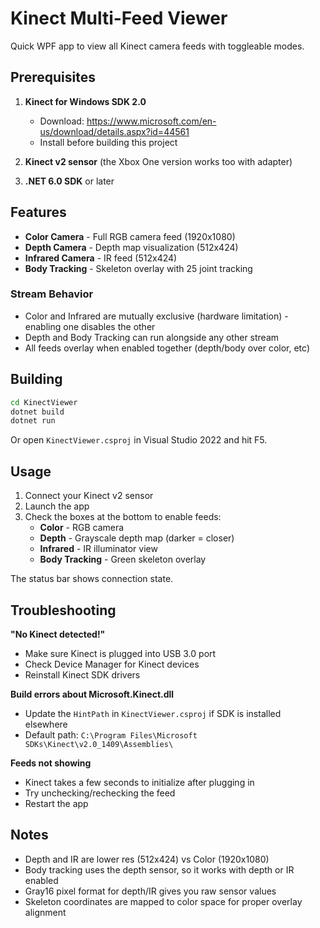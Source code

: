 # Kinect Multi-Feed Viewer

Quick WPF app to view all Kinect camera feeds with toggleable modes.

## Prerequisites

1. **Kinect for Windows SDK 2.0**
   - Download: https://www.microsoft.com/en-us/download/details.aspx?id=44561
   - Install before building this project

2. **Kinect v2 sensor** (the Xbox One version works too with adapter)

3. **.NET 6.0 SDK** or later

## Features

- **Color Camera** - Full RGB camera feed (1920x1080)
- **Depth Camera** - Depth map visualization (512x424)
- **Infrared Camera** - IR feed (512x424)
- **Body Tracking** - Skeleton overlay with 25 joint tracking

### Stream Behavior

- Color and Infrared are mutually exclusive (hardware limitation) - enabling one disables the other
- Depth and Body Tracking can run alongside any other stream
- All feeds overlay when enabled together (depth/body over color, etc)

## Building

```bash
cd KinectViewer
dotnet build
dotnet run
```

Or open `KinectViewer.csproj` in Visual Studio 2022 and hit F5.

## Usage

1. Connect your Kinect v2 sensor
2. Launch the app
3. Check the boxes at the bottom to enable feeds:
   - **Color** - RGB camera
   - **Depth** - Grayscale depth map (darker = closer)
   - **Infrared** - IR illuminator view
   - **Body Tracking** - Green skeleton overlay

The status bar shows connection state.

## Troubleshooting

**"No Kinect detected!"**
- Make sure Kinect is plugged into USB 3.0 port
- Check Device Manager for Kinect devices
- Reinstall Kinect SDK drivers

**Build errors about Microsoft.Kinect.dll**
- Update the `HintPath` in `KinectViewer.csproj` if SDK is installed elsewhere
- Default path: `C:\Program Files\Microsoft SDKs\Kinect\v2.0_1409\Assemblies\`

**Feeds not showing**
- Kinect takes a few seconds to initialize after plugging in
- Try unchecking/rechecking the feed
- Restart the app

## Notes

- Depth and IR are lower res (512x424) vs Color (1920x1080)
- Body tracking uses the depth sensor, so it works with depth or IR enabled
- Gray16 pixel format for depth/IR gives you raw sensor values
- Skeleton coordinates are mapped to color space for proper overlay alignment
